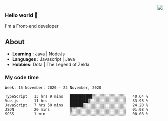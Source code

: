 <img align='right' src="https://github-readme-stats.vercel.app/api?username=jumodada&show_icons=true&theme=vue">

### Hello world 👋

I'm a Front-end developer 
    
## About
-  **Learning :** Java | NodeJs
-  **Languages :** Javascript | Java
-  **Hobbies:** Dota | The Legend of Zelda

### My code time

<!--START_SECTION:waka-->
```text
Week: 15 November, 2020 - 22 November, 2020

TypeScript   13 hrs 9 mins   ██████████░░░░░░░░░░░░░░░   40.64 % 
Vue.js       11 hrs          ████████▒░░░░░░░░░░░░░░░░   33.98 % 
JavaScript   7 hrs 50 mins   ██████░░░░░░░░░░░░░░░░░░░   24.20 % 
JSON         20 mins         ▒░░░░░░░░░░░░░░░░░░░░░░░░   01.08 % 
SCSS         1 min           ░░░░░░░░░░░░░░░░░░░░░░░░░   00.08 % 
```
<!--END_SECTION:waka-->
